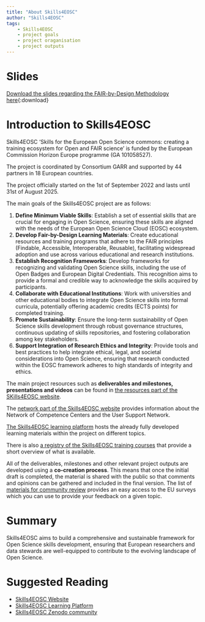 ```yaml
---
title: "About Skills4EOSC"
author: "Skills4EOSC"
tags: 
    - Skills4EOSC
    - project goals
    - project oraganisation
    - project outputs
---
```


# Slides

[Download the slides regarding the FAIR-by-Design Methodology here](https://github.com/FAIR-by-Design-Methodology/IDCC24workshop/raw/main/resources/02%20Skills4EOSC/Skills4EOSC-IDCCworkshop_FAIR-by-Design_Methodology.pptx){:download}


# Introduction to Skills4EOSC

Skills4EOSC ‘Skills for the European Open Science commons: creating a training ecosystem for Open and FAIR science’ is funded by the European Commission Horizon Europe programme (GA 101058527).

The project is coordinated by Consortium GARR and supported by 44 partners in 18 European countries.

The project officially started on the 1st of September 2022 and lasts until 31st of August 2025.

The main goals of the Skills4EOSC project are as follows:

1. **Define Minimum Viable Skills**: Establish a set of essential skills that are crucial for engaging in Open Science, ensuring these skills are aligned with the needs of the European Open Science Cloud (EOSC) ecosystem.
2. **Develop Fair-by-Design Learning Materials**: Create educational resources and training programs that adhere to the FAIR principles (Findable, Accessible, Interoperable, Reusable), facilitating widespread adoption and use across various educational and research institutions.
3. **Establish Recognition Frameworks**: Develop frameworks for recognizing and validating Open Science skills, including the use of Open Badges and European Digital Credentials. This recognition aims to provide a formal and credible way to acknowledge the skills acquired by participants.
4. **Collaborate with Educational Institutions**: Work with universities and other educational bodies to integrate Open Science skills into formal curricula, potentially offering academic credits (ECTS points) for completed training.
5. **Promote Sustainability**: Ensure the long-term sustainability of Open Science skills development through robust governance structures, continuous updating of skills repositories, and fostering collaboration among key stakeholders.
6. **Support Integration of Research Ethics and Integrity**: Provide tools and best practices to help integrate ethical, legal, and societal considerations into Open Science, ensuring that research conducted within the EOSC framework adheres to high standards of integrity and ethics.

The main project resources such as **deliverables and milestones, presentations and videos** can be found in [the resources part of the SKills4EOSC website](https://www.skills4eosc.eu/resources).

The [network part of the Skills4EOSC website](https://www.skills4eosc.eu/network) provides information about the Network of Competence Centers and the User Support Network.

[The Skills4EOSC learning platform](https://learning.skills4eosc.eu/) hosts the already fully developed learning materials within the project on different topics.

There is also [a registry of the Skills4EOSC training courses](https://www.skills4eosc.eu/participate/skills4eosc-training-courses) that provide a short overview of what is available.

All of the deliverables, milestones and other relevant project outputs are developed using a **co-creation process**. This means that once the initial draft is completed, the material is shared with the public so that comments and opinions can be gathered and included in the final version. The list of [materials for community review](https://www.skills4eosc.eu/participate/materials-for-community-review) provides an easy access to the EU surveys which you can use to provide your feedback on a given topic.


# Summary 

Skills4EOSC aims to build a comprehensive and sustainable framework for Open Science skills development, ensuring that European researchers and data stewards are well-equipped to contribute to the evolving landscape of Open Science.


# Suggested Reading

- [Skills4EOSC Website](https://www.skills4eosc.eu/)
- [Skills4EOSC Learning Platform](https://learning.skills4eosc.eu/)
- [Skills4EOSC Zenodo community](https://zenodo.org/communities/skills4eosc/records?q=&l=list&p=1&s=10&sort=newest)



